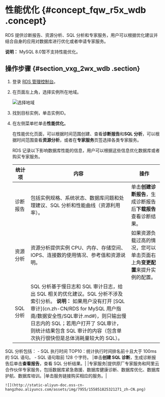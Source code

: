 # 性能优化 {#concept_fqw_r5x_wdb .concept}

RDS 提供诊断报告、资源分析、SQL 分析和专家服务，用户可以根据优化建议并结合自身的应用对数据库进行优化或者申请专家服务。

**说明：** MySQL 8.0暂不支持性能优化。

## 操作步骤 {#section_vxg_2wx_wdb .section}

1.  登录 [RDS 管理控制台](https://rds.console.aliyun.com/)。
2.  在页面左上角，选择实例所在地域。

    ![选择地域](http://static-aliyun-doc.oss-cn-hangzhou.aliyuncs.com/assets/img/7814/155851825336543_zh-CN.png)

3.  找到目标实例，单击实例ID。
4.  在左侧菜单栏单击**性能优化**。

    在性能优化页面，可以根据时间范围创建、查看**诊断报告**和**SQL 分析**，可以根据时间范围查看**资源分析**，或者在**专家服务**页签选择各类专家服务。

    RDS 记录以下影响数据库性能的信息，用户可以根据这些信息优化数据库或者购买专家服务。

    |统计项|内容|操作|
    |---|--|--|
    |诊断报告|包括实例规格、系统状态、数据库问题和处理建议、SQL 分析和性能曲线（资源利用率）。|单击**创建诊断报告**，生成诊断报告后**下载报告**查看诊断结果。|
    |资源分析|资源分析提供实例 CPU、内存、存储空间、IOPS、连接数的使用情况、参考值和资源说明。|如果资源负载过高的情况，您可以单击页面右上角**变更配置**来提升实例的配置。|
    |SQL 分析|SQL 分析基于慢日志和 SQL 审计日志，给出 SQL 相关的优化建议。SQL 分析不涉及索引分析。 **说明：** 如果用户没有打开 [SQL审计](cn.zh-CN/RDS for MySQL 用户指南/数据安全性/SQL审计.md#)，则只输出慢日志内的 SQL；若用户打开了 SQL审计，则统计结果包含 SQL 审计的内容（包含单次执行很快但是总体消耗量较大的 SQL）。

 SQL 分析包括：     -   SQL 执行时间 TOP10：统计执行时间排名前十且大于 100ms 的 SQL 语句。
    -   SQL 语句取前 128 个字符。
 |单击**创建 SQL 诊断**，生成诊断报告后单击**查看报告**，查看 SQL 分析结果。|
    |专家服务|提供原厂专家服务和阿里云合作伙伴专家服务，包括数据库紧急救援、数据库健康诊断、数据库优化、数据库护航、数据库培训。|单击服务链接购买相应的服务。|

    ![](http://static-aliyun-doc.oss-cn-hangzhou.aliyuncs.com/assets/img/7955/155851825321271_zh-CN.png)


